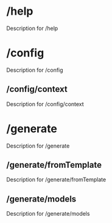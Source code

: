 # /help
Description for /help

# /config
Description for /config

## /config/context
Description for /config/context

# /generate
Description for /generate

## /generate/fromTemplate
Description for /generate/fromTemplate

## /generate/models
Description for /generate/models

